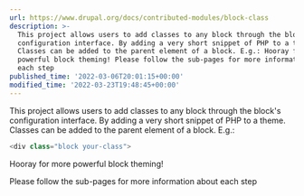 ```yaml
---
url: https://www.drupal.org/docs/contributed-modules/block-class
description: >-
  This project allows users to add classes to any block through the block's
  configuration interface. By adding a very short snippet of PHP to a theme.
  Classes can be added to the parent element of a block. E.g.: Hooray for more
  powerful block theming! Please follow the sub-pages for more information about
  each step
published_time: '2022-03-06T20:01:15+00:00'
modified_time: '2022-03-23T19:48:45+00:00'
---
```

This project allows users to add classes to any block through the block's configuration interface. By adding a very short snippet of PHP to a theme. Classes can be added to the parent element of a block. E.g.:

```php
<div class="block your-class">
```

Hooray for more powerful block theming!

Please follow the sub-pages for more information about each step